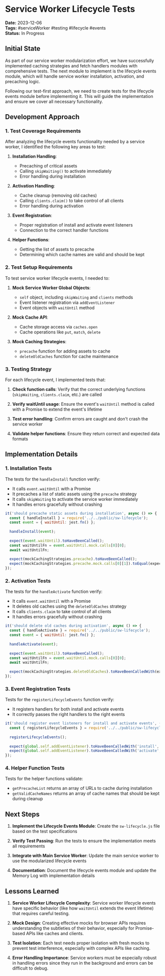 # Service Worker Lifecycle Tests

**Date:** 2023-12-06  
**Tags:** #serviceWorker #testing #lifecycle #events  
**Status:** In Progress  

## Initial State

As part of our service worker modularization effort, we have successfully implemented caching strategies and fetch handlers modules with comprehensive tests. The next module to implement is the lifecycle events module, which will handle service worker installation, activation, and precaching logic.

Following our test-first approach, we need to create tests for the lifecycle events module before implementing it. This will guide the implementation and ensure we cover all necessary functionality.

## Development Approach

### 1. Test Coverage Requirements

After analyzing the lifecycle events functionality needed by a service worker, I identified the following key areas to test:

1. **Installation Handling**:
   - Precaching of critical assets
   - Calling `skipWaiting()` to activate immediately
   - Error handling during installation

2. **Activation Handling**:
   - Cache cleanup (removing old caches)
   - Calling `clients.claim()` to take control of all clients
   - Error handling during activation

3. **Event Registration**:
   - Proper registration of install and activate event listeners
   - Connection to the correct handler functions

4. **Helper Functions**:
   - Getting the list of assets to precache
   - Determining which cache names are valid and should be kept

### 2. Test Setup Requirements

To test service worker lifecycle events, I needed to:

1. **Mock Service Worker Global Objects**:
   - `self` object, including `skipWaiting` and `clients` methods
   - Event listener registration via `addEventListener`
   - Event objects with `waitUntil` method

2. **Mock Cache API**:
   - Cache storage access via `caches.open`
   - Cache operations like `put`, `match`, `delete`

3. **Mock Caching Strategies**:
   - `precache` function for adding assets to cache
   - `deleteOldCaches` function for cache maintenance

### 3. Testing Strategy

For each lifecycle event, I implemented tests that:

1. **Check function calls**: Verify that the correct underlying functions (`skipWaiting`, `clients.claim`, etc.) are called

2. **Verify waitUntil usage**: Ensure the event's `waitUntil` method is called with a Promise to extend the event's lifetime

3. **Test error handling**: Confirm errors are caught and don't crash the service worker

4. **Validate helper functions**: Ensure they return correct and expected data formats

## Implementation Details

### 1. Installation Tests

The tests for the `handleInstall` function verify:

- It calls `event.waitUntil` with a Promise
- It precaches a list of static assets using the `precache` strategy
- It calls `skipWaiting` to activate the service worker immediately
- It handles errors gracefully without crashing

```javascript
it('should precache static assets during installation', async () => {
  const { handleInstall } = require('../../public/sw-lifecycle');
  const event = { waitUntil: jest.fn() };
  
  handleInstall(event);
  
  expect(event.waitUntil).toHaveBeenCalled();
  const waitUntilFn = event.waitUntil.mock.calls[0][0];
  await waitUntilFn;
  
  expect(mockCachingStrategies.precache).toHaveBeenCalled();
  expect(mockCachingStrategies.precache.mock.calls[0][1]).toEqual(expect.any(Array));
});
```

### 2. Activation Tests

The tests for the `handleActivate` function verify:

- It calls `event.waitUntil` with a Promise
- It deletes old caches using the `deleteOldCaches` strategy
- It calls `clients.claim` to take control of all clients
- It handles errors gracefully without crashing

```javascript
it('should delete old caches during activation', async () => {
  const { handleActivate } = require('../../public/sw-lifecycle');
  const event = { waitUntil: jest.fn() };
  
  handleActivate(event);
  
  expect(event.waitUntil).toHaveBeenCalled();
  const waitUntilFn = event.waitUntil.mock.calls[0][0];
  await waitUntilFn;
  
  expect(mockCachingStrategies.deleteOldCaches).toHaveBeenCalledWith(expect.any(Array));
});
```

### 3. Event Registration Tests

Tests for the `registerLifecycleEvents` function verify:

- It registers handlers for both install and activate events
- It correctly passes the right handlers to the right events

```javascript
it('should register event listeners for install and activate events', () => {
  const { registerLifecycleEvents } = require('../../public/sw-lifecycle');
  
  registerLifecycleEvents();
  
  expect(global.self.addEventListener).toHaveBeenCalledWith('install', expect.any(Function));
  expect(global.self.addEventListener).toHaveBeenCalledWith('activate', expect.any(Function));
});
```

### 4. Helper Function Tests

Tests for the helper functions validate:

- `getPrecacheList` returns an array of URLs to cache during installation
- `getValidCacheNames` returns an array of cache names that should be kept during cleanup

## Next Steps

1. **Implement the Lifecycle Events Module**: Create the `sw-lifecycle.js` file based on the test specifications

2. **Verify Test Passing**: Run the tests to ensure the implementation meets all requirements

3. **Integrate with Main Service Worker**: Update the main service worker to use the modularized lifecycle events

4. **Documentation**: Document the lifecycle events module and update the Memory Log with implementation details

## Lessons Learned

1. **Service Worker Lifecycle Complexity**: Service worker lifecycle events have specific behavior (like how `waitUntil` extends the event lifetime) that requires careful testing.

2. **Mock Design**: Creating effective mocks for browser APIs requires understanding the subtleties of their behavior, especially for Promise-based APIs like caches and clients.

3. **Test Isolation**: Each test needs proper isolation with fresh mocks to prevent test interference, especially with complex APIs like caching.

4. **Error Handling Importance**: Service workers must be especially robust in handling errors since they run in the background and errors can be difficult to debug.
